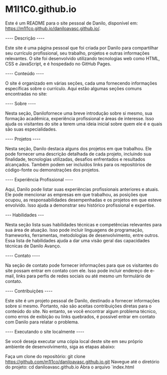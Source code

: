 # M1l1C0.github.io

Este é um README para o site pessoal de Danilo, disponível em: https://m1l1co.github.io/daniloavasc.github.io/.

---- Descrição ----

Este site é uma página pessoal que foi criada por Danilo para compartilhar seu currículo profissional, seu trabalho, projetos e outras informações relevantes. O site foi desenvolvido utilizando tecnologias web como HTML, CSS e JavaScript, e é hospedado no GitHub Pages.

---- Conteúdo ----

O site é organizado em várias seções, cada uma fornecendo informações específicas sobre o currículo. Aqui estão algumas seções comuns encontradas no site:

---- Sobre ----

Nesta seção, Danilofornece uma breve introdução sobre si mesmo, sua formação acadêmica, experiência profissional e áreas de interesse. Isso ajuda os visitantes do site a terem uma ideia inicial sobre quem ele é e quais são suas especialidades.

---- Projetos ----

Nesta seção, Danilo destaca alguns dos projetos em que trabalhou. Ele pode fornecer uma descrição detalhada de cada projeto, incluindo sua finalidade, tecnologias utilizadas, desafios enfrentados e resultados alcançados. Também podem ser incluídos links para os repositórios de código-fonte ou demonstrações dos projetos.

---- Experiência Profissional ----

Aqui, Danilo pode listar suas experiências profissionais anteriores e atuais. Ele pode mencionar as empresas em que trabalhou, as posições que ocupou, as responsabilidades desempenhadas e os projetos em que esteve envolvido. Isso ajuda a demonstrar seu histórico profissional e expertise.

--- Habilidades ---

Nesta seção lista suas habilidades técnicas e competências relevantes para sua área de atuação. Isso pode incluir linguagens de programação, frameworks, ferramentas, metodologias de desenvolvimento, entre outros. Essa lista de habilidades ajuda a dar uma visão geral das capacidades técnicas de Danilo Avanço.

---- Contato ----

Na seção de contato pode fornecer informações para que os visitantes do site possam entrar em contato com ele. Isso pode incluir endereço de e-mail, links para perfis de redes sociais ou até mesmo um formulário de contato.

---- Contribuições ----

Este site é um projeto pessoal de Danilo, destinado a fornecer informações sobre si mesmo. Portanto, não são aceitas contribuições diretas para o conteúdo do site. No entanto, se você encontrar algum problema técnico, como erros de exibição ou links quebrados, é possível entrar em contato com Danilo para relatar o problema.

---- Executando o site localmente ----

Se você deseja executar uma cópia local deste site em seu próprio ambiente de desenvolvimento, siga as etapas abaixo:

Faça um clone do repositório: git clone https://github.com/m1l1co/daniloavasc.github.io.git Navegue até o diretório do projeto: cd daniloavasc.github.io Abra o arquivo `index.html
